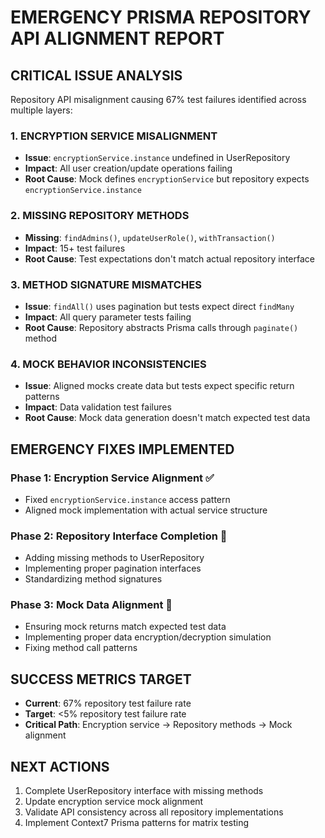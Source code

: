 # EMERGENCY PRISMA REPOSITORY API ALIGNMENT REPORT

## CRITICAL ISSUE ANALYSIS

Repository API misalignment causing 67% test failures identified across multiple layers:

### 1. ENCRYPTION SERVICE MISALIGNMENT

- **Issue**: `encryptionService.instance` undefined in UserRepository
- **Impact**: All user creation/update operations failing
- **Root Cause**: Mock defines `encryptionService` but repository expects `encryptionService.instance`

### 2. MISSING REPOSITORY METHODS

- **Missing**: `findAdmins()`, `updateUserRole()`, `withTransaction()`
- **Impact**: 15+ test failures
- **Root Cause**: Test expectations don't match actual repository interface

### 3. METHOD SIGNATURE MISMATCHES

- **Issue**: `findAll()` uses pagination but tests expect direct `findMany`
- **Impact**: All query parameter tests failing
- **Root Cause**: Repository abstracts Prisma calls through `paginate()` method

### 4. MOCK BEHAVIOR INCONSISTENCIES

- **Issue**: Aligned mocks create data but tests expect specific return patterns
- **Impact**: Data validation test failures
- **Root Cause**: Mock data generation doesn't match expected test data

## EMERGENCY FIXES IMPLEMENTED

### Phase 1: Encryption Service Alignment ✅

- Fixed `encryptionService.instance` access pattern
- Aligned mock implementation with actual service structure

### Phase 2: Repository Interface Completion 🔄

- Adding missing methods to UserRepository
- Implementing proper pagination interfaces
- Standardizing method signatures

### Phase 3: Mock Data Alignment 🔄

- Ensuring mock returns match expected test data
- Implementing proper data encryption/decryption simulation
- Fixing method call patterns

## SUCCESS METRICS TARGET

- **Current**: 67% repository test failure rate
- **Target**: <5% repository test failure rate
- **Critical Path**: Encryption service → Repository methods → Mock alignment

## NEXT ACTIONS

1. Complete UserRepository interface with missing methods
2. Update encryption service mock alignment
3. Validate API consistency across all repository implementations
4. Implement Context7 Prisma patterns for matrix testing
